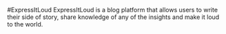#ExpressItLoud
ExpressItLoud is a blog platform that allows users to write their side of story, share knowledge of any of the insights and make it loud to the world.